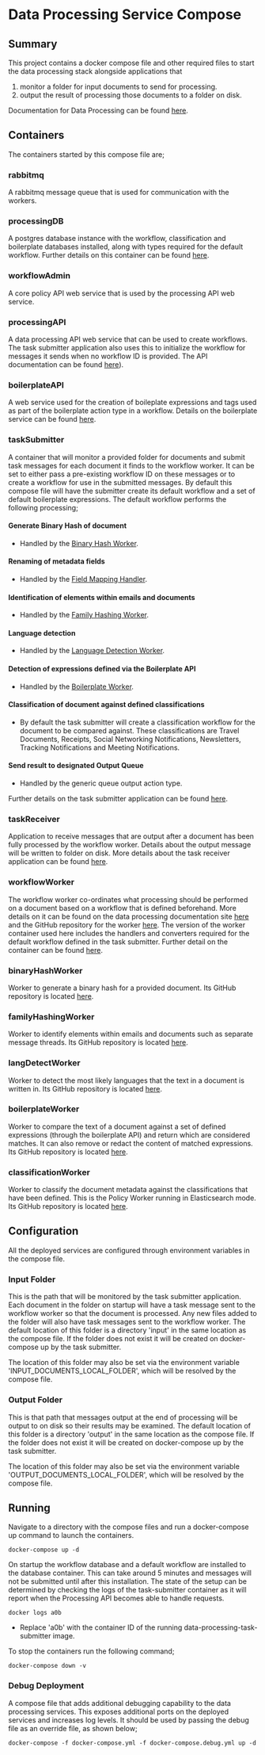 # Data Processing Service Compose

## Summary

This project contains a docker compose file and other required files to start the data processing stack alongside applications that 
1) monitor a folder for input documents to send for processing.
2) output the result of processing those documents to a folder on disk.

Documentation for Data Processing can be found [here](https://cafdataprocessing.github.io/data-processing-service).

## Containers

The containers started by this compose file are;

### rabbitmq

A rabbitmq message queue that is used for communication with the workers.

### processingDB

A postgres database instance with the workflow, classification and boilerplate databases installed, along with types required for the default workflow. Further details 
on this container can be found [here](https://github.com/CAFDataProcessing/data-processing-service/tree/v1.0.0/utils/data-processing-databases-container).

### workflowAdmin

A core policy API web service that is used by the processing API web service.

### processingAPI

A data processing API web service that can be used to create workflows. The task submitter application also uses this to initialize the workflow for messages it sends when no workflow ID is provided. The API documentation can be found [here](https://cafdataprocessing.github.io/data-processing-service/pages/en-us/Data_Processing/API)).

### boilerplateAPI

A web service used for the creation of boileplate expressions and tags used as part of the boilerplate action type in a workflow. Details on the boilerplate service can be found [here](https://github.com/CAFDataProcessing/boilerplate-service).

### taskSubmitter

A container that will monitor a provided folder for documents and submit task messages for each document it finds to the workflow worker. It can be set to either pass a pre-existing workflow ID on these messages or to create a workflow for use in the submitted messages. By default this compose file will have the submitter create its default workflow and a set of default boilerplate expressions. The default workflow performs the following processing;

####	Generate Binary Hash of document

* Handled by the [Binary Hash Worker](https://github.com/CAFDataProcessing/worker-binaryhash).

####	Renaming of metadata fields

* Handled by the [Field Mapping Handler](https://github.com/CAFDataProcessing/worker-policy/tree/v1.0.0/handlers-converters/handlers/field-mapping).

#### Identification of elements within emails and documents

* Handled by the [Family Hashing Worker](https://github.houston.softwaregrp.net/caf/worker-familyhashing).

#### Language detection

* Handled by the [Language Detection Worker](https://github.com/CAFDataProcessing/worker-languagedetection).

#### Detection of expressions defined via the Boilerplate API

* Handled by the [Boilerplate Worker](https://github.com/CAFDataProcessing/boilerplate-service).

#### Classification of document against defined classifications

* By default the task submitter will create a classification workflow for the document to be compared against. These classifications are Travel Documents, Receipts, Social Networking Notifications, Newsletters, Tracking Notifications and Meeting Notifications.

#### Send result to designated Output Queue

* Handled by the generic queue output action type.

Further details on the task submitter application can be found [here](https://github.com/CAFDataProcessing/data-processing-service/tree/v1.0.0/utils/data-processing-task-submitter).

### taskReceiver

Application to receive messages that are output after a document has been fully processed by the workflow worker. Details about the output message will be written to folder on disk. More details about the task receiver application can be found [here](https://github.com/CAFDataProcessing/data-processing-service/tree/v1.0.0/utils/data-processing-task-receiver).

### workflowWorker

The workflow worker co-ordinates what processing should be performed on a document based on a workflow that is defined beforehand. More details on it can be found on the data processing documentation site [here](https://cafdataprocessing.github.io/data-processing-service/pages/en-us/Overview) and the GitHub repository for the worker [here](https://github.com/CAFDataProcessing/worker-policy). The version of the worker container used here includes the handlers and converters required for the default workflow defined in the task submitter. Further detail on the container can be found [here](https://github.com/CAFDataProcessing/worker-policy/tree/v1.0.0/worker-data-processing-container).

### binaryHashWorker

Worker to generate a binary hash for a provided document. Its GitHub repository is located [here](https://github.com/CAFDataProcessing/worker-binaryhash).

### familyHashingWorker

Worker to identify elements within emails and documents such as separate message threads. Its GitHub repository is located [here](https://github.houston.softwaregrp.net/caf/worker-familyhashing).

### langDetectWorker

Worker to detect the most likely languages that the text in a document is written in. Its GitHub repository is located [here](https://github.com/CAFDataProcessing/worker-languagedetection).

### boilerplateWorker

Worker to compare the text of a document against a set of defined expressions (through the boilerplate API) and return which are considered matches. It can also remove or redact the content of matched expressions. Its GitHub repository is located [here](https://github.com/CAFDataProcessing/boilerplate-service).

### classificationWorker

Worker to classify the document metadata against the classifications that have been defined. This is the Policy Worker running in Elasticsearch mode. Its GitHub repository is located [here](https://github.com/CAFDataProcessing/worker-policy).

## Configuration

All the deployed services are configured through environment variables in the compose file.

### Input Folder

This is the path that will be monitored by the task submitter application. Each document in the folder on startup will have a task message sent to the workflow worker so that the document is processed. Any new files added to the folder will also have task messages sent to the workflow worker. The default location of this folder is a directory 'input' in the same location as the compose file. If the folder does not exist it will be created on docker-compose up by the task submitter.

The location of this folder may also be set via the environment variable 'INPUT_DOCUMENTS_LOCAL_FOLDER', which will be resolved by the compose file.

### Output Folder

This is that path that messages output at the end of processing will be output to on disk so their results may be examined. The default location of this folder is a directory 'output' in the same location as the compose file. If the folder does not exist it will be created on docker-compose up by the task submitter.

The location of this folder may also be set via the environment variable 'OUTPUT_DOCUMENTS_LOCAL_FOLDER', which will be resolved by the compose file.

## Running

Navigate to a directory with the compose files and run a docker-compose up command to launch the containers.

```
docker-compose up -d
```

On startup the workflow database and a default workflow are installed to the database container. This can take around 5 minutes and messages will not be submitted until after this installation. The state of the setup can be determined by checking the logs of the task-submitter container as it will report when the Processing API becomes able to handle requests.

```
docker logs a0b
```

* Replace 'a0b' with the container ID of the running data-processing-task-submitter image.

To stop the containers run the following command;

```
docker-compose down -v
```

### Debug Deployment

A compose file that adds additional debugging capability to the data processing services. This exposes additional ports on the deployed services and increases log levels. It should be used by passing the debug file as an override file, as shown below;

```
docker-compose -f docker-compose.yml -f docker-compose.debug.yml up -d
```